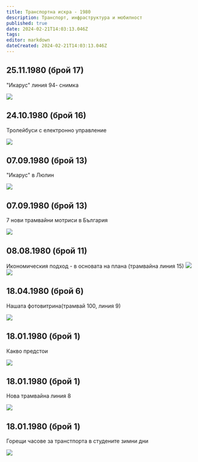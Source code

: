 ```yaml
---
title: Транспортна искра - 1980
description: Транспорт, инфраструктура и мобилност
published: true
date: 2024-02-21T14:03:13.046Z
tags: 
editor: markdown
dateCreated: 2024-02-21T14:03:13.046Z
---
```


## 25.11.1980 (брой 17)
"Икарус" линия 94- снимка

<img src="http://46.10.181.183:1518/trinmo/literature/vestnik-transportna-iskra/1980/1980.11.25-br17.jpg">

## 24.10.1980 (брой 16)
Тролейбуси с електронно управление

<img src="http://46.10.181.183:1518/trinmo/literature/vestnik-transportna-iskra/1980/1980.10.24-br16.jpg">

## 07.09.1980 (брой 13)
"Икарус" в Люлин

<img src="http://46.10.181.183:1518/trinmo/literature/vestnik-transportna-iskra/1980/1980.09.07-br13-2.jpg">

## 07.09.1980 (брой 13)
7 нови трамвайни мотриси в България

<img src="http://46.10.181.183:1518/trinmo/literature/vestnik-transportna-iskra/1980/1980.09.07-br13-1.jpg">

## 08.08.1980 (брой 11)
Икономическия подход - в основата на плана (трамвайна линия 15)
<img src="http://46.10.181.183:1518/trinmo/literature/vestnik-transportna-iskra/1980/1980.08.08-br11.jpg">
<img src="http://46.10.181.183:1518/trinmo/literature/vestnik-transportna-iskra/1980/1980.08.08-br11-1.jpg">

## 18.04.1980 (брой 6)
Нашата фотовитрина(трамвай 100, линия 9)

<img src="http://46.10.181.183:1518/trinmo/literature/vestnik-transportna-iskra/1980/1980.04.18-br6.jpg">

## 18.01.1980 (брой 1)
Какво предстои

<img src="http://46.10.181.183:1518/trinmo/literature/vestnik-transportna-iskra/1980/1980.-1.18-br1-3.jpg">

## 18.01.1980 (брой 1)
Нова трамвайна линия 8

<img src="http://46.10.181.183:1518/trinmo/literature/vestnik-transportna-iskra/1980/1980.-1.18-br1-2.jpg">

## 18.01.1980 (брой 1)
Горещи часове за транстпорта в студените зимни дни


<img src="http://46.10.181.183:1518/trinmo/literature/vestnik-transportna-iskra/1980/1980.-1.18-br1-1.jpg">

